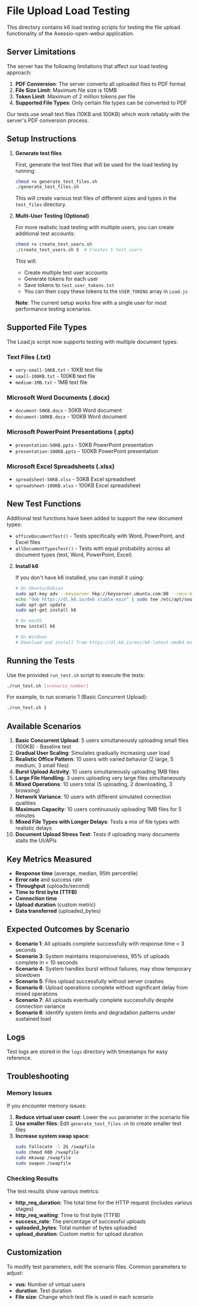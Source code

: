 # File Upload Load Testing

This directory contains k6 load testing scripts for testing the file upload functionality of the Axessio-open-webui application.

## Server Limitations

The server has the following limitations that affect our load testing approach:

1. **PDF Conversion**: The server converts all uploaded files to PDF format
2. **File Size Limit**: Maximum file size is 10MB
3. **Token Limit**: Maximum of 2 million tokens per file
4. **Supported File Types**: Only certain file types can be converted to PDF

Our tests use small text files (10KB and 100KB) which work reliably with the server's PDF conversion process.

## Setup Instructions

1. **Generate test files**

   First, generate the test files that will be used for the load testing by running:

   ```bash
   chmod +x generate_test_files.sh
   ./generate_test_files.sh
   ```

   This will create various test files of different sizes and types in the `test_files` directory.

2. **Multi-User Testing (Optional)**

   For more realistic load testing with multiple users, you can create additional test accounts:

   ```bash
   chmod +x create_test_users.sh
   ./create_test_users.sh 5  # Creates 5 test users
   ```

   This will:
   - Create multiple test user accounts
   - Generate tokens for each user
   - Save tokens to `test_user_tokens.txt`
   - You can then copy these tokens to the `USER_TOKENS` array in `Load.js`

   **Note**: The current setup works fine with a single user for most performance testing scenarios.

## Supported File Types

The Load.js script now supports testing with multiple document types:

### Text Files (.txt)
- `very-small-10KB.txt` - 10KB text file
- `small-100KB.txt` - 100KB text file  
- `medium-1MB.txt` - 1MB text file

### Microsoft Word Documents (.docx)
- `document-50KB.docx` - 50KB Word document
- `document-100KB.docx` - 100KB Word document

### Microsoft PowerPoint Presentations (.pptx)
- `presentation-50KB.pptx` - 50KB PowerPoint presentation
- `presentation-100KB.pptx` - 100KB PowerPoint presentation

### Microsoft Excel Spreadsheets (.xlsx)
- `spreadsheet-50KB.xlsx` - 50KB Excel spreadsheet
- `spreadsheet-100KB.xlsx` - 100KB Excel spreadsheet

## New Test Functions

Additional test functions have been added to support the new document types:

- `officeDocumentTest()` - Tests specifically with Word, PowerPoint, and Excel files
- `allDocumentTypesTest()` - Tests with equal probability across all document types (text, Word, PowerPoint, Excel)

2. **Install k6**

   If you don't have k6 installed, you can install it using:

   ```bash
   # On Ubuntu/Debian
   sudo apt-key adv --keyserver hkp://keyserver.ubuntu.com:80 --recv-keys C5AD17C747E3415A3642D57D77C6C491D6AC1D69
   echo "deb https://dl.k6.io/deb stable main" | sudo tee /etc/apt/sources.list.d/k6.list
   sudo apt-get update
   sudo apt-get install k6

   # On macOS
   brew install k6
   
   # On Windows
   # Download and install from https://dl.k6.io/msi/k6-latest-amd64.msi
   ```

## Running the Tests

Use the provided `run_test.sh` script to execute the tests:

```bash
./run_test.sh [scenario_number]
```

For example, to run scenario 1 (Basic Concurrent Upload):

```bash
./run_test.sh 1
```

## Available Scenarios

1. **Basic Concurrent Upload**: 5 users simultaneously uploading small files (100KB) - Baseline test
2. **Gradual User Scaling**: Simulates gradually increasing user load
3. **Realistic Office Pattern**: 10 users with varied behavior (2 large, 5 medium, 3 small files)
4. **Burst Upload Activity**: 10 users simultaneously uploading 1MB files
5. **Large File Handling**: 3 users uploading very large files simultaneously  
6. **Mixed Operations**: 10 users total (5 uploading, 2 downloading, 3 browsing)
7. **Network Variance**: 10 users with different simulated connection qualities
8. **Maximum Capacity**: 10 users continuously uploading 1MB files for 5 minutes
9. **Mixed File Types with Longer Delays**: Tests a mix of file types with realistic delays
10. **Document Upload Stress Test**: Tests if uploading many documents stalls the UI/APIs

## Key Metrics Measured

- **Response time** (average, median, 95th percentile)
- **Error rate** and success rate
- **Throughput** (uploads/second)
- **Time to first byte (TTFB)**
- **Connection time**
- **Upload duration** (custom metric)
- **Data transferred** (uploaded_bytes)

## Expected Outcomes by Scenario

- **Scenario 1**: All uploads complete successfully with response time < 3 seconds
- **Scenario 3**: System maintains responsiveness, 95% of uploads complete in < 10 seconds  
- **Scenario 4**: System handles burst without failures, may show temporary slowdown
- **Scenario 5**: Files upload successfully without server crashes
- **Scenario 6**: Upload operations complete without significant delay from mixed operations
- **Scenario 7**: All uploads eventually complete successfully despite connection variance
- **Scenario 8**: Identify system limits and degradation patterns under sustained load

## Logs

Test logs are stored in the `logs` directory with timestamps for easy reference.

## Troubleshooting

### Memory Issues

If you encounter memory issues:

1. **Reduce virtual user count**: Lower the `vus` parameter in the scenario file
2. **Use smaller files**: Edit `generate_test_files.sh` to create smaller test files
3. **Increase system swap space**: 
   ```bash
   sudo fallocate -l 2G /swapfile
   sudo chmod 600 /swapfile
   sudo mkswap /swapfile
   sudo swapon /swapfile
   ```

### Checking Results

The test results show various metrics:

- **http_req_duration**: The total time for the HTTP request (includes various stages)
- **http_req_waiting**: Time to first byte (TTFB) 
- **success_rate**: The percentage of successful uploads
- **uploaded_bytes**: Total number of bytes uploaded
- **upload_duration**: Custom metric for upload duration

## Customization

To modify test parameters, edit the scenario files. Common parameters to adjust:

- **vus**: Number of virtual users
- **duration**: Test duration
- **File size**: Change which test file is used in each scenario 